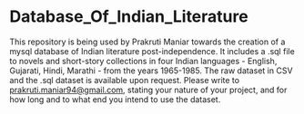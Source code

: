 # Database_Of_Indian_Literature
 
This repository is being used by Prakruti Maniar towards the creation of a mysql database of Indian literature post-independence. It includes a .sql file to novels and short-story collections in four Indian languages - English, Gujarati, Hindi, Marathi - from the years 1965-1985. The raw dataset in CSV and the .sql dataset is available upon request. Please write to prakruti.maniar94@gmail.com, stating your nature of your project, and for how long and to what end you intend to use the dataset.
